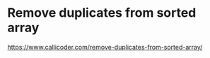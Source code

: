 # Remove duplicates from sorted array

https://www.callicoder.com/remove-duplicates-from-sorted-array/